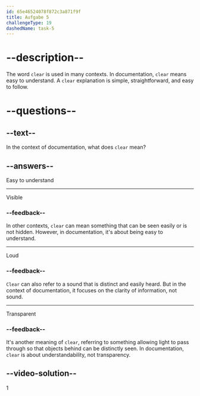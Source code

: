 ```yaml
---
id: 65e46524078f872c3a871f9f
title: Aufgabe 5
challengeType: 19
dashedName: task-5
---
```


# --description--

The word `clear` is used in many contexts. In documentation, `clear` means easy to understand. A `clear` explanation is simple, straightforward, and easy to follow.

# --questions--

## --text--

In the context of documentation, what does `clear` mean?

## --answers--

Easy to understand

---

Visible

### --feedback--

In other contexts, `clear` can mean something that can be seen easily or is not hidden. However, in documentation, it's about being easy to understand.

---

Loud

### --feedback--

`Clear` can also refer to a sound that is distinct and easily heard. But in the context of documentation, it focuses on the clarity of information, not sound.

---

Transparent

### --feedback--

It's another meaning of `clear`, referring to something allowing light to pass through so that objects behind can be distinctly seen. In documentation, `clear` is about understandability, not transparency.

## --video-solution--

1
